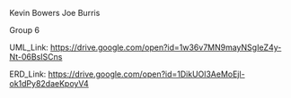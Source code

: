Kevin Bowers
Joe Burris

Group 6

UML_Link: https://drive.google.com/open?id=1w36v7MN9mayNSgIeZ4y-Nt-06BsISCns

ERD_Link: https://drive.google.com/open?id=1DikUOl3AeMoEjl-ok1dPy82daeKpoyV4
